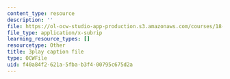 ```yaml
---
content_type: resource
description: ''
file: https://ol-ocw-studio-app-production.s3.amazonaws.com/courses/18-01sc-single-variable-calculus-fall-2010/f40a84f2621a5fbab3f400795c675d2a_Q9iJWDFUspU.vtt
file_type: application/x-subrip
learning_resource_types: []
resourcetype: Other
title: 3play caption file
type: OCWFile
uid: f40a84f2-621a-5fba-b3f4-00795c675d2a
---
```

